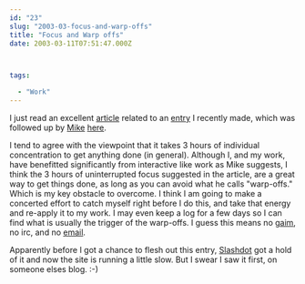 ```yaml
---
id: "23"
slug: "2003-03-focus-and-warp-offs"
title: "Focus and Warp offs"
date: 2003-03-11T07:51:47.000Z



tags:

  - "Work"
---
```

<div class="sqs-html-content">
  <p>I just read an excellent  <a href="http://www.w-uh.com/articles/030308-tyranny_of_email.html" title="The Tyranny of Email">article</a> related to an <a href="http://static.squarespace.com/static/500c727de4b0d820d6a42ad8/515f5893e4b0f7bed43ad1d5/515f59bbe4b0f7bed43ae738/1365203387053/000020.html?format=original">entry</a> I recently made, which was followed up by <a href="http://www.webcodefocus.com">Mike</a> <a href="">here</a>.</p>
<p>I tend to agree with the viewpoint that it takes 3 hours of individual concentration to get anything done (in general).  Although I, and my work, have benefitted significantly from interactive like work as Mike suggests, I think the 3 hours of uninterrupted focus suggested in the article, are a great way to get things done, as long as you can avoid what he calls "warp-offs."  Which is my key obstacle to overcome.  I think I am going to make a concerted effort to catch myself right before I do this, and take that energy and re-apply it to my work.  I may even keep a log for a few days so I can find what is usually the trigger of the warp-offs.  I guess this means no <a href="http://gaim.sf.net/">gaim</a>, no irc, and no <a href="http://www.mutt.org">email</a>.</p>
<p>Apparently before I got a chance to flesh out this entry, <a href="http://slashdot.org/">Slashdot</a> got a hold of it and now the site is running a little slow.  But I swear I saw it first, on someone elses blog.  :-)</p>
</div>
